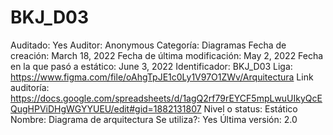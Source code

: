 # BKJ_D03

Auditado: Yes
Auditor: Anonymous
Categoría: Diagramas
Fecha de creación: March 18, 2022
Fecha de última modificación: May 2, 2022
Fecha en la que pasó a estático: June 3, 2022
Identificador: BKJ_D03
Liga: https://www.figma.com/file/oAhgTpJE1c0Ly1V97O1ZWv/Arquitectura
Link auditoría: https://docs.google.com/spreadsheets/d/1agQ2rf79rEYCF5mpLwuUIkyQcEQugHPViDHgWGYYUEU/edit#gid=1882131807
Nivel o status: Estático
Nombre: Diagrama de arquitectura
Se utiliza?: Yes
Última versión: 2.0
